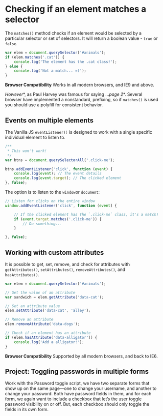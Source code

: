 # Checking if an element matches a selector

The `matches()` method checks if an element would be selected by a particular selector or set of selectors. It will return a boolean value - `true` or `false`.

```javascript
var elem = document.querySelector('#animals');
if (elem.matches('.cat')) {
	console.log('The element has the .cat class!');
} else {
	console.log('Not a match... =(');
}

```

**Browser Compatibility**
Works in all modern browsers, and IE9 and above.

*However**, as Paul Harvey was famous for saying ...*page 2**.
Several browser have implemented a nonstandard, prefixing, so if `matches()` is used you should use a polyfill for consistent behavior.

## Events on multiple elements

The Vanilla JS `eventListener()` is designed to work with a single specific individual element to listen to.
```javascript
/**
 * This won't work!
 */
var btns = document.querySelectorAll('.click-me');

btns.addEventListener('click', function (event) {
	console.log(event); // The event details
	console.log(event.target); // The clicked element
}, false);
```
The option is to listen to the `window`or `document`:
```javascript
// Listen for clicks on the entire window
window.addEventListener('click', function (event) {

	// If the clicked element has the `.click-me` class, it's a match!
	if (event.target.matches('.click-me')) {
		// Do something...
	}

}, false);
```

## Working with custom attributes
It is possible to get, set, remove, and check for attributes with `getAttributes()`, `setAttributes()`, `removeAttributes()`, and `hasAttributes()`.

```javascript
var elem = document.querySelector('#animals');

// Get the value of an attribute
var sandwich = elem.getAttribute('data-cat');

// Set an attribute value
elem.setAttribute('data-cat', 'alley');

// Remove an attribute
elem.removeAttribute('data-dogs');

// Check if an element has an attribute
if (elem.hasAttribute('data-alligator')) {
	console.log('Add a alligator!');
}

```

**Browser Compatibility**
Supported by all modern browsers, and back to IE6.

## Project: Toggling passwords in multiple forms
Work with the Password toggle script, we have two separate forms that show up on the same page—one to change your username, and another to change your password. Both have password fields in them, and for each form, we again want to include a checkbox that let’s the user toggle password visibility on or off. But, each checkbox should only toggle the fields in its own form.
